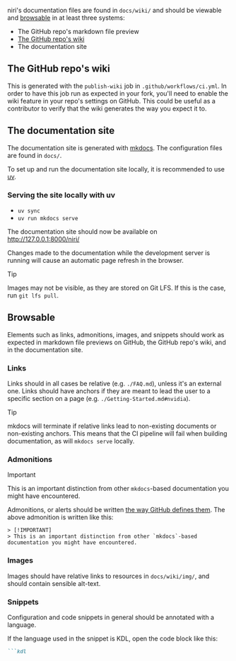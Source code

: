 niri's documentation files are found in `docs/wiki/` and should be viewable and [browsable](#browsable) in at least three systems:

- The GitHub repo's markdown file preview
- [The GitHub repo's wiki](https://github.com/YaLTeR/niri/wiki)
- The documentation site

## The GitHub repo's wiki

This is generated with the `publish-wiki` job in `.github/workflows/ci.yml`.
In order to have this job run as expected in your fork, you'll need to enable the wiki feature in your repo's settings on GitHub.
This could be useful as a contributor to verify that the wiki generates the way you expect it to.

## The documentation site

The documentation site is generated with [mkdocs](https://www.mkdocs.org/).
The configuration files are found in `docs/`.

To set up and run the documentation site locally, it is recommended to use [uv](https://docs.astral.sh/uv/).

### Serving the site locally with uv

- `uv sync`
- `uv run mkdocs serve`

The documentation site should now be available on http://127.0.0.1:8000/niri/

Changes made to the documentation while the development server is running will cause an automatic page refresh in the browser.

> [!TIP]
> Images may not be visible, as they are stored on Git LFS.
> If this is the case, run `git lfs pull`.

## Browsable

Elements such as links, admonitions, images, and snippets should work as expected in markdown file previews on GitHub, the GitHub repo's wiki, and in the documentation site.

### Links

Links should in all cases be relative (e.g. `./FAQ.md`), unless it's an external one.
Links should have anchors if they are meant to lead the user to a specific section on a page (e.g. `./Getting-Started.md#nvidia`).

> [!TIP]
> mkdocs will terminate if relative links lead to non-existing documents or non-existing anchors.
> This means that the CI pipeline will fail when building documentation, as will `mkdocs serve` locally.

### Admonitions

> [!IMPORTANT]
> This is an important distinction from other `mkdocs`-based documentation you might have encountered.

Admonitions, or alerts should be written [the way GitHub defines them](https://docs.github.com/en/get-started/writing-on-github/getting-started-with-writing-and-formatting-on-github/basic-writing-and-formatting-syntax#alerts).
The above admonition is written like this:

```
> [!IMPORTANT]
> This is an important distinction from other `mkdocs`-based documentation you might have encountered.
```

### Images

Images should have relative links to resources in `docs/wiki/img/`, and should contain sensible alt-text.

### Snippets

Configuration and code snippets in general should be annotated with a language.

If the language used in the snippet is KDL, open the code block like this:

```md
```kdl
```